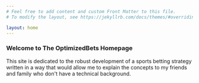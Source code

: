 ```yaml
---
# Feel free to add content and custom Front Matter to this file.
# To modify the layout, see https://jekyllrb.com/docs/themes/#overriding-theme-defaults

layout: home
---
```


### Welcome to The OptimizedBets Homepage

This site is dedicated to the robust development of a sports betting strategy written in a way that would allow me to explain the concepts to my friends and family who don't have a technical background.
